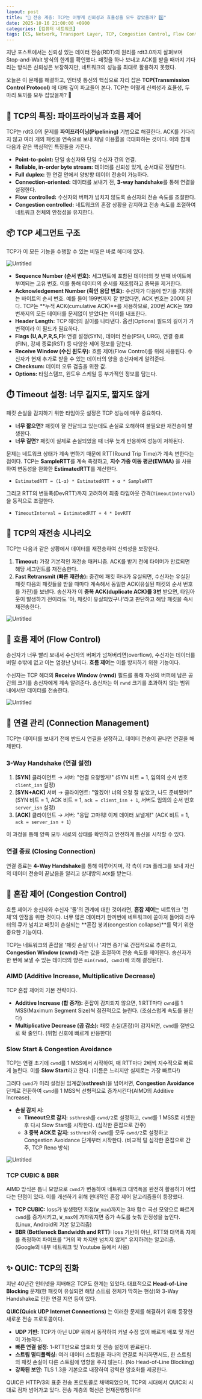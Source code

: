 ```yaml
---
layout: post
title: "🚚 전송 계층: TCP는 어떻게 신뢰성과 효율성을 모두 잡았을까? 5️⃣"
date: 2025-10-16 21:00:00 +0900
categories: [컴퓨터 네트워크]
tags: [CS, Network, Transport Layer, TCP, Congestion Control, Flow Control, QUIC]
---
```


지난 포스트에서는 신뢰성 있는 데이터 전송(RDT)의 원리를 rdt3.0까지 살펴보며 Stop-and-Wait 방식의 한계를 확인했다. 패킷을 하나 보내고 ACK를 받을 때까지 기다리는 방식은 신뢰성은 보장하지만, 네트워크의 성능을 최대로 활용하지 못했다.

오늘은 이 문제를 해결하고, 인터넷 통신의 핵심으로 자리 잡은 **TCP(Transmission Control Protocol)** 에 대해 깊이 파고들어 본다. TCP는 어떻게 신뢰성과 효율성, 두 마리 토끼를 모두 잡았을까? 🐰

## 🚀 TCP의 특징: 파이프라이닝과 흐름 제어

TCP는 rdt3.0의 문제를 **파이프라이닝(Pipelining)** 기법으로 해결한다. ACK를 기다리지 않고 여러 개의 패킷을 연속으로 보내 채널 이용률을 극대화하는 것이다. 이와 함께 다음과 같은 핵심적인 특징들을 가진다.

- **Point-to-point:** 단일 송신자와 단일 수신자 간의 연결.
- **Reliable, in-order byte stream:** 데이터를 신뢰성 있게, 순서대로 전달한다.
- **Full duplex:** 한 연결 안에서 양방향 데이터 전송이 가능하다.
- **Connection-oriented:** 데이터를 보내기 전, **3-way handshake**를 통해 연결을 설정한다.
- **Flow controlled:** 수신자의 버퍼가 넘치지 않도록 송신자의 전송 속도를 조절한다.
- **Congestion controlled:** 네트워크의 혼잡 상황을 감지하고 전송 속도를 조절하여 네트워크 전체의 안정성을 유지한다.

## 📦 TCP 세그먼트 구조

TCP가 이 모든 기능을 수행할 수 있는 비밀은 바로 헤더에 있다.

![Untitled](https://raw.githubusercontent.com/HxWOO/HxWOO.github.io/master/assets/images/computer_network_5/Untitled.png)

- **Sequence Number (순서 번호):** 세그먼트에 포함된 데이터의 첫 번째 바이트에 부여되는 고유 번호. 이를 통해 데이터의 순서를 재조립하고 중복을 제거한다.
- **Acknowledgement Number (확인 응답 번호):** 수신자가 다음에 받기를 기대하는 바이트의 순서 번호. 예를 들어 199번까지 잘 받았다면, ACK 번호는 200이 된다. TCP는 **누적 ACK(cumulative ACK)**를 사용하므로, 200번 ACK는 199번까지의 모든 데이터를 문제없이 받았다는 의미를 내포한다.
- **Header Length:** TCP 헤더의 길이를 나타낸다. 옵션(Options) 필드의 길이가 가변적이라 이 필드가 필요하다.
- **Flags (U,A,P,R,S,F):** 연결 설정(SYN), 데이터 전송(PSH, URG), 연결 종료(FIN), 강제 종료(RST) 등 다양한 제어 정보를 담는다.
- **Receive Window (수신 윈도우):** 흐름 제어(Flow Control)를 위해 사용된다. 수신자가 현재 추가로 받을 수 있는 데이터의 양을 송신자에게 알려준다.
- **Checksum:** 데이터 오류 검출을 위한 값.
- **Options:** 타임스탬프, 윈도우 스케일 등 부가적인 정보를 담는다.

## ⏱️ Timeout 설정: 너무 길지도, 짧지도 않게

패킷 손실을 감지하기 위한 타임아웃 설정은 TCP 성능에 매우 중요하다.

- **너무 짧으면?** 패킷이 잘 전달되고 있는데도 손실로 오해하여 불필요한 재전송이 발생한다.
- **너무 길면?** 패킷이 실제로 손실되었을 때 너무 늦게 반응하여 성능이 저하된다.

문제는 네트워크 상태가 계속 변하기 때문에 RTT(Round Trip Time)가 계속 변한다는 점이다. TCP는 **SampleRTT**를 계속 측정하고, **지수 가중 이동 평균(EWMA)** 을 사용하여 변동성을 완화한 **EstimatedRTT**를 계산한다.

- `EstimatedRTT = (1-α) * EstimatedRTT + α * SampleRTT`

그리고 RTT의 변동폭(DevRTT)까지 고려하여 최종 타임아웃 간격(`TimeoutInterval`)을 동적으로 조절한다.

- `TimeoutInterval = EstimatedRTT + 4 * DevRTT`

## 🔄 TCP의 재전송 시나리오

TCP는 다음과 같은 상황에서 데이터를 재전송하여 신뢰성을 보장한다.

1.  **Timeout:** 가장 기본적인 재전송 매커니즘. ACK를 받기 전에 타이머가 만료되면 해당 세그먼트를 재전송한다.
2.  **Fast Retransmit (빠른 재전송):** 중간에 패킷 하나가 유실되면, 수신자는 유실된 패킷 다음의 패킷들을 받을 때마다 계속해서 동일한 ACK(유실된 패킷의 순서 번호를 가진)를 보낸다. 송신자가 이 **중복 ACK(duplicate ACK)를 3번** 받으면, 타임아웃이 발생하기 전이라도 '아, 패킷이 유실되었구나'라고 판단하고 해당 패킷을 즉시 재전송한다.

![Untitled](https://raw.githubusercontent.com/HxWOO/HxWOO.github.io/master/assets/images/computer_network_5/Untitled%205.png)

## 🌊 흐름 제어 (Flow Control)

송신자가 너무 빨리 보내서 수신자의 버퍼가 넘쳐버리면(overflow), 수신자는 데이터를 버릴 수밖에 없고 이는 엄청난 낭비다. **흐름 제어**는 이를 방지하기 위한 기능이다.

수신자는 TCP 헤더의 **Receive Window (rwnd)** 필드를 통해 자신의 버퍼에 남은 공간의 크기를 송신자에게 계속 알려준다. 송신자는 이 `rwnd` 크기를 초과하지 않는 범위 내에서만 데이터를 전송한다.

![Untitled](https://raw.githubusercontent.com/HxWOO/HxWOO.github.io/master/assets/images/computer_network_5/Untitled%207.png)

## 🤝 연결 관리 (Connection Management)

TCP는 데이터를 보내기 전에 반드시 연결을 설정하고, 데이터 전송이 끝나면 연결을 해제한다.

### 3-Way Handshake (연결 설정)

1.  **[SYN]** 클라이언트 → 서버: "연결 요청할게!" (SYN 비트 = 1, 임의의 순서 번호 `client_isn` 설정)
2.  **[SYN+ACK]** 서버 → 클라이언트: "알겠어! 너의 요청 잘 받았고, 나도 준비됐어!" (SYN 비트 = 1, ACK 비트 = 1, `ack = client_isn + 1`, 서버도 임의의 순서 번호 `server_isn` 설정)
3.  **[ACK]** 클라이언트 → 서버: "응답 고마워! 이제 데이터 보낼게!" (ACK 비트 = 1, `ack = server_isn + 1`)

이 과정을 통해 양쪽 모두 서로의 상태를 확인하고 안전하게 통신을 시작할 수 있다.

### 연결 종료 (Closing Connection)

연결 종료는 **4-Way Handshake**를 통해 이루어지며, 각 측이 `FIN` 플래그를 보내 자신의 데이터 전송이 끝났음을 알리고 상대방의 `ACK`를 받는다.

## 🚦 혼잡 제어 (Congestion Control)

흐름 제어가 송신자와 수신자 '둘'의 관계에 대한 것이라면, **혼잡 제어**는 네트워크 '전체'의 안정을 위한 것이다. 너무 많은 데이터가 한꺼번에 네트워크에 쏟아져 들어와 라우터의 큐가 넘치고 패킷이 손실되는 **혼잡 붕괴(congestion collapse)**를 막기 위한 중요한 기능이다.

TCP는 네트워크의 혼잡을 '패킷 손실'이나 '지연 증가'로 간접적으로 추론하고, **Congestion Window (cwnd)** 라는 값을 조절하여 전송 속도를 제어한다. 송신자가 한 번에 보낼 수 있는 데이터의 양은 `min(rwnd, cwnd)`에 의해 결정된다.

### AIMD (Additive Increase, Multiplicative Decrease)

TCP 혼잡 제어의 기본 전략이다.

- **Additive Increase (합 증가):** 혼잡이 감지되지 않으면, 1 RTT마다 `cwnd`를 1 MSS(Maximum Segment Size)씩 점진적으로 늘린다. (조심스럽게 속도를 올린다)
- **Multiplicative Decrease (곱 감소):** 패킷 손실(혼잡)이 감지되면, `cwnd`를 절반으로 확 줄인다. (위험 신호에 빠르게 반응한다)

### Slow Start & Congestion Avoidance

TCP는 연결 초기에 `cwnd`를 1 MSS에서 시작하여, 매 RTT마다 2배씩 지수적으로 빠르게 늘린다. 이를 **Slow Start**라고 한다. (이름은 느리지만 실제로는 가장 빠르다!)

그러다 `cwnd`가 미리 설정된 임계값(**ssthresh**)을 넘어서면, **Congestion Avoidance** 단계로 전환하여 `cwnd`를 1 MSS씩 선형적으로 증가시킨다(AIMD의 Additive Increase).

- **손실 감지 시:**
    - **Timeout으로 감지:** `ssthresh`를 `cwnd/2`로 설정하고, `cwnd`를 1 MSS로 리셋한 후 다시 Slow Start를 시작한다. (심각한 혼잡으로 간주)
    - **3 중복 ACK로 감지:** `ssthresh`와 `cwnd`를 모두 `cwnd/2`로 설정하고 Congestion Avoidance 단계부터 시작한다. (비교적 덜 심각한 혼잡으로 간주, TCP Reno 방식)

![Untitled](https://raw.githubusercontent.com/HxWOO/HxWOO.github.io/master/assets/images/computer_network_5/Untitled%2012.png)

### TCP CUBIC & BBR

AIMD 방식은 톱니 모양으로 `cwnd`가 변동하여 네트워크 대역폭을 완전히 활용하기 어렵다는 단점이 있다. 이를 개선하기 위해 현대적인 혼잡 제어 알고리즘들이 등장했다.

- **TCP CUBIC:** loss가 발생했던 지점(`W_max`)까지는 3차 함수 곡선 모양으로 빠르게 `cwnd`를 증가시키고, `W_max`에 가까워지면 증가 속도를 늦춰 안정성을 높인다. (Linux, Android의 기본 알고리즘)
- **BBR (Bottleneck Bandwidth and RTT):** loss 기반이 아닌, RTT와 대역폭 자체를 측정하여 파이프를 "거의 꽉 차지만 넘치지 않게" 유지하려는 알고리즘. (Google의 내부 네트워크 및 Youtube 등에서 사용)

## ✨ QUIC: TCP의 진화

지난 40년간 인터넷을 지배해온 TCP도 한계는 있었다. 대표적으로 **Head-of-Line Blocking** 문제(한 패킷이 유실되면 해당 스트림 전체가 막히는 현상)와 3-Way Handshake로 인한 연결 지연 등이 있다.

**QUIC(Quick UDP Internet Connections)** 는 이러한 문제를 해결하기 위해 등장한 새로운 전송 프로토콜이다.

- **UDP 기반:** TCP가 아닌 UDP 위에서 동작하여 커널 수정 없이 빠르게 배포 및 개선이 가능하다.
- **빠른 연결 설정:** 1-RTT만으로 암호화 및 전송 설정이 완료된다.
- **스트림 멀티플렉싱:** 여러 데이터 스트림을 하나의 연결로 처리하면서도, 한 스트림의 패킷 손실이 다른 스트림에 영향을 주지 않는다. (No Head-of-Line Blocking)
- **강화된 보안:** TLS 1.3을 기본으로 내장하여 강력한 암호화를 제공한다.

QUIC은 HTTP/3의 표준 전송 프로토콜로 채택되었으며, TCP의 시대에서 QUIC의 시대로 점차 넘어가고 있다. 전송 계층의 혁신은 현재진행형이다!

